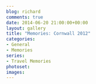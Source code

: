 ```yaml
---
blog: richard
comments: true
date: 2014-06-20 21:00:00+00:00
layout: gallery
title: "Memories: Cornwall 2012"
categories:
- General
- Memories
series: 
- Travel Memories
photoset: 
images: 
---
```



